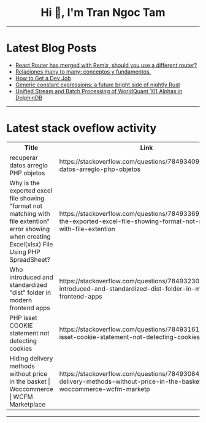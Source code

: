 <h1 align="center">Hi 👋, I'm Tran Ngoc Tam</h1>

---

# Latest Blog Posts 
<!-- BLOG-POST-LIST:START -->
- [React Router has merged with Remix, should you use a different router?](https://dev.to/rudolfolah/react-router-has-merged-with-remix-should-you-use-a-different-router-5e2a)
- [Relaciones many to many: conceptos y fundamentos.](https://dev.to/gfouz/relaciones-many-to-many-conceptos-y-fundamentos-5884)
- [How to Get a Dev Job](https://dev.to/thekarlesi/how-to-get-a-dev-job-3806)
- [Generic constant expressions: a future bright side of nightly Rust](https://dev.to/iprosk/generic-constant-expressions-a-future-bright-side-of-nightly-rust-3bp7)
- [Unified Stream and Batch Processing of WorldQuant 101 Alphas in DolphinDB](https://dev.to/dolphindb/unified-stream-and-batch-processing-of-worldquant-101-alphas-in-dolphindb-3def)
<!-- BLOG-POST-LIST:END -->

---

# Latest stack oveflow activity
<table>
  <tr><th>Title</th><th>Link</th></tr>
  <!-- STACKOVERFLOW:START --><tr><td>recuperar datos arreglo PHP objetos</td><td>https://stackoverflow.com/questions/78493409/recuperar-datos-arreglo-php-objetos</td></tr><tr><td>Why is the exported excel file showing &quot;format not matching with file extention&quot; error showing when creating Excel&lpar;xlsx&rpar; File Using PHP SpreadSheet?</td><td>https://stackoverflow.com/questions/78493369/why-is-the-exported-excel-file-showing-format-not-matching-with-file-extention</td></tr><tr><td>Who introduced and standardized &quot;dist&quot; folder in modern frontend apps</td><td>https://stackoverflow.com/questions/78493230/who-introduced-and-standardized-dist-folder-in-modern-frontend-apps</td></tr><tr><td>PHP isset COOKIE statement not detecting cookies</td><td>https://stackoverflow.com/questions/78493161/php-isset-cookie-statement-not-detecting-cookies</td></tr><tr><td>Hiding delivery methods without price in the basket | Woccommerce | WCFM Marketplace</td><td>https://stackoverflow.com/questions/78493084/hiding-delivery-methods-without-price-in-the-basket-woccommerce-wcfm-marketp</td></tr><!-- STACKOVERFLOW:END -->
</table>

---


